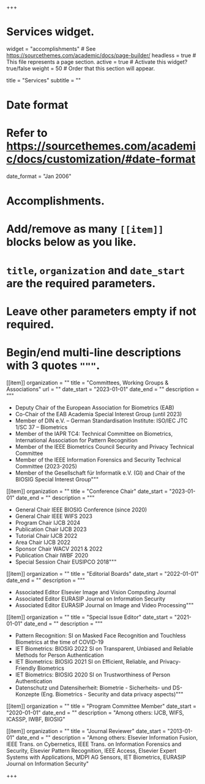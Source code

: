 +++
# Services widget.
widget = "accomplishments"  # See https://sourcethemes.com/academic/docs/page-builder/
headless = true  # This file represents a page section.
active = true  # Activate this widget? true/false
weight = 50  # Order that this section will appear.

title = "Services"
subtitle = ""

# Date format
#   Refer to https://sourcethemes.com/academic/docs/customization/#date-format
date_format = "Jan 2006"

# Accomplishments.
#   Add/remove as many `[[item]]` blocks below as you like.
#   `title`, `organization` and `date_start` are the required parameters.
#   Leave other parameters empty if not required.
#   Begin/end multi-line descriptions with 3 quotes `"""`.

[[item]]
  organization = ""
  title = "Committees, Working Groups & Associations"
  url = ""
  date_start = "2023-01-01"
  date_end = ""
  description = """
  - Deputy Chair of the European Association for Biometrics (EAB)
  - Co-Chair of the EAB Academia Special Interest Group (until 2023)
  - Member of DIN e.V. – German Standardisation Institute: ISO/IEC JTC 1/SC 37 – Biometrics
  - Member of the IAPR TC4: Technical Committee on Biometrics, International Association for Pattern Recognition
  - Member of the IEEE Biometrics Council Security and Privacy Technical Committee
  - Member of the IEEE Information Forensics and Security Technical Committee (2023-2025)
  - Member of the Gesellschaft für Informatik e.V. (GI) and Chair of the BIOSIG Special Interest Group"""

[[item]]
  organization = ""
  title = "Conference Chair"
  date_start = "2023-01-01"
  date_end = ""
  description = """
  - General Chair IEEE BIOSIG Conference (since 2020)
  - General Chair IEEE WIFS 2023
  - Program Chair IJCB 2024
  - Publication Chair IJCB 2023
  - Tutorial Chair IJCB 2022
  - Area Chair IJCB 2022
  - Sponsor Chair WACV 2021 & 2022
  - Publication Chair IWBF 2020
  - Special Session Chair EUSIPCO 2018"""
 
 [[item]]
  organization = ""
  title = "Editorial Boards"
  date_start = "2022-01-01"
  date_end = ""
  description = """
  - Associated Editor Elsevier Image and Vision Computing Journal
  - Associated Editor EURASIP Journal on Information Security
  - Associated Editor EURASIP Journal on Image and Video Processing"""

[[item]]
  organization = ""
  title = "Special Issue Editor"
  date_start = "2021-01-01"
  date_end = ""
  description = """
  - Pattern Recognition: SI on Masked Face Recognition and Touchless Biometrics at the time of COVID-19
  - IET Biometrics: BIOSIG 2022 SI on Transparent, Unbiased and Reliable Methods for Person Authentication
  - IET Biometrics: BIOSIG 2021 SI on Efficient, Reliable, and Privacy-Friendly Biometrics
  - IET Biometrics: BIOSIG 2020 SI on Trustworthiness of Person Authentication
  - Datenschutz und Datensiherheit: Biometrie - Sicherheits- und DS-Konzepte (Eng. Biometrics - Security and data privacy aspects)"""

[[item]]
  organization = ""
  title = "Program Committee Member"
  date_start = "2020-01-01"
  date_end = ""
  description = "Among others: IJCB, WIFS, ICASSP, IWBF, BIOSIG"

[[item]]
  organization = ""
  title = "Journal Reviewer"
  date_start = "2013-01-01"
  date_end = ""
  description = "Among others: Elsevier Information Fusion, IEEE Trans. on Cybernetics, IEEE Trans. on Information Forensics and Security, Elsevier Pattern Recognition, IEEE Access, Elsevier Expert Systems with Applications, MDPI AG Sensors, IET Biometrics, EURASIP Journal on Information Security"


  


+++
